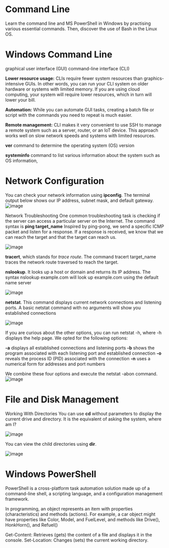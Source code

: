 # Command Line
Learn the command line and MS PowerShell in Windows by practising various essential commands. Then, discover the use of Bash in the Linux OS.

# Windows Command Line
 graphical user interface (GUI)
 command-line interface (CLI)
 
**Lower resource usage:** CLIs require fewer system resources than graphics-intensive GUIs. In other words, you can run your CLI system on older hardware or systems with limited memory. If you are using cloud computing, your system will require lower resources, which in turn will lower your bill.

**Automation:** While you can automate GUI tasks, creating a batch file or script with the commands you need to repeat is much easier.

**Remote management:** CLI makes it very convenient to use SSH to manage a remote system such as a server, router, or an IoT device. This approach works well on slow network speeds and systems with limited resources.

**ver** command to determine the operating system (OS) version
 
**systeminfo** command to list various information about the system such as OS information,

# Network Configuration
You can check your network information using **ipconfig**. The terminal output below shows our IP address, subnet mask, and default gateway.
![image](https://github.com/user-attachments/assets/bcd48039-4226-46d8-8e98-a7fb8de5cbb2)

Network Troubleshooting
One common troubleshooting task is checking if the server can access a particular server on the Internet. The command syntax is **ping target_name**
Inspired by ping-pong, we send a specific ICMP packet and listen for a response. If a response is received, we know that we can reach the target and that the target can reach us.

![image](https://github.com/user-attachments/assets/ee079d89-a239-401f-b28b-1288169c85d7)

**tracert**, which stands for _trace route_. The command tracert target_name traces the network route traversed to reach the target.

**nslookup**. It looks up a host or domain and returns its IP address. The syntax nslookup example.com will look up example.com using the default name server

![image](https://github.com/user-attachments/assets/4c1dcc67-970d-4538-9de7-c9036adcaeaa)

**netstat**. This command displays current network connections and listening ports. 
A basic netstat command with no arguments will show you established connections

![image](https://github.com/user-attachments/assets/602ef059-30f3-40f0-bd1b-623264939702)

If you are curious about the other options, you can run netstat -h, where -h displays the help page. We opted for the following options:

**-a** displays all established connections and listening ports
**-b** shows the program associated with each listening port and established connection
**-o** reveals the process ID (PID) associated with the connection
**-n** uses a numerical form for addresses and port numbers

We combine these four options and execute the netstat -abon command. 
![image](https://github.com/user-attachments/assets/553ae649-6008-432e-abc4-0d95b94c65ea)

# File and Disk Management
Working With Directories
You can use **cd** without parameters to display the current drive and directory. It is the equivalent of asking the system, where am I?

![image](https://github.com/user-attachments/assets/68bcc0a1-0225-4e01-a466-f2c79650a4d0)

You can view the child directories using **dir**.

![image](https://github.com/user-attachments/assets/a3c99284-3ae6-4b0d-8286-2b43206c70b4)

# Windows PowerShell
PowerShell is a cross-platform task automation solution made up of a command-line shell, a scripting language, and a configuration management framework.

In programming, an object represents an item with properties (characteristics) and methods (actions). For example, a car object might have properties like Color, Model, and FuelLevel, and methods like Drive(), HonkHorn(), and Refuel()

Get-Content: Retrieves (gets) the content of a file and displays it in the console.
Set-Location: Changes (sets) the current working directory.












































